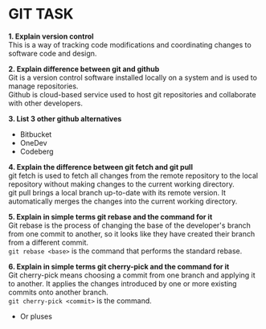 # GIT TASK

**1. Explain version control**  
    This is a way of tracking code modifications and coordinating changes to software code and design.
 
**2. 	Explain difference between git and github**  
	Git is a version control software installed locally on a system and is used to manage repositories.  
	Github is cloud-based service used to host git repositories and collaborate with other developers.

**3.	List 3 other github alternatives**  
- Bitbucket  
- OneDev  
- Codeberg  
 
**4.	Explain the difference between git fetch and git pull**  
	git fetch is used to fetch all changes from the remote repository to the local repository without making changes to the current working directory.  
	git pull brings a local branch up-to-date with its remote version. It automatically merges the changes into the current working directory.

**5.	Explain in simple terms git rebase and the command for it**  
	Git rebase is the process of changing the base of the developer's branch from one commit to another, so it looks like they have created their branch from a different commit.  
	`git rebase <base>` is the command that performs the standard rebase.

**6.	Explain in simple terms git cherry-pick and the command for it**  
	Git cherry-pick means choosing a commit from one branch and applying it to another. It applies the changes introduced by one or more existing commits onto another branch.  
	`git cherry-pick <commit>` is the command.
+ Or pluses
